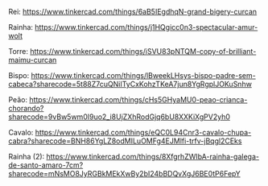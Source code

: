 Rei: https://www.tinkercad.com/things/6aB5IEgdhqN-grand-bigery-curcan

Rainha: https://www.tinkercad.com/things/j1HQgicc0n3-spectacular-amur-wolt

Torre: https://www.tinkercad.com/things/iSVU83pNTQM-copy-of-brilliant-maimu-curcan

Bispo: https://www.tinkercad.com/things/lBweekLHsys-bispo-padre-sem-cabeca?sharecode=5t88Z7cuQNiITyCxKohzTKeA7jun8YgRgplJOKuSnhw

Peão: https://www.tinkercad.com/things/cHs5GHyaMU0-peao-crianca-chorando?sharecode=9vBw5wm0I9uo2_i8UjZXhRodGjq6bU8XXKiXgPV2yh0

Cavalo: https://www.tinkercad.com/things/eQC0L94Cnr3-cavalo-chupa-cabra?sharecode=BNH86YgLZ8odMILuOMFg4EJMlfi-trfv-jBqgl2CEks

Rainha (2): https://www.tinkercad.com/things/8XfgrhZWIbA-rainha-galega-de-santo-amaro-7cm?sharecode=mNsMO8JyRGBkMEkXwBy2bI24bBDQvXgJ6BE0tP6FepY

